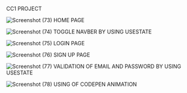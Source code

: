 CC1 PROJECT


![Screenshot (73)](https://github.com/Shaikhanis7/React_IRC/assets/115633790/54122b02-f668-48ce-bba1-7efe6efb1571)
                                 HOME PAGE

![Screenshot (74)](https://github.com/Shaikhanis7/React_IRC/assets/115633790/aac46632-a034-424d-8c3f-ea236eaef332)
TOGGLE NAVBER BY USING USESTATE

![Screenshot (75)](https://github.com/Shaikhanis7/React_IRC/assets/115633790/ebe9eee9-abb8-452f-9f5b-0ac801dc13ff)
LOGIN PAGE

![Screenshot (76)](https://github.com/Shaikhanis7/React_IRC/assets/115633790/943298fa-7e6e-4f70-aa16-0d66192b2ff0)
SIGN UP PAGE


![Screenshot (77)](https://github.com/Shaikhanis7/React_IRC/assets/115633790/c8a72a0d-18f0-4813-aedf-7d373af0b2af)
VALIDATION OF EMAIL AND PASSWORD BY USING USESTATE

![Screenshot (78)](https://github.com/Shaikhanis7/React_IRC/assets/115633790/b9a9d37a-2766-4051-beaf-baa30c7d81d1)
USING OF CODEPEN ANIMATION


